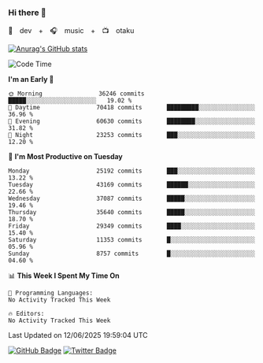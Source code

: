### Hi there 👋

🚀　dev　+　🎧　music　+　📺　otaku


[![Anurag's GitHub stats](https://github-readme-stats.vercel.app/api?username=koheitasaka&count_private=true&show_icons=true&theme=monokai)](https://github.com/koheitasaka/github-readme-stats)

<!--START_SECTION:waka-->
![Code Time](http://img.shields.io/badge/Code%20Time-1%2C161%20hrs%2023%20mins-blue)

**I'm an Early 🐤** 

```text
🌞 Morning                36246 commits       █████░░░░░░░░░░░░░░░░░░░░   19.02 % 
🌆 Daytime                70418 commits       █████████░░░░░░░░░░░░░░░░   36.96 % 
🌃 Evening                60630 commits       ████████░░░░░░░░░░░░░░░░░   31.82 % 
🌙 Night                  23253 commits       ███░░░░░░░░░░░░░░░░░░░░░░   12.20 % 
```
📅 **I'm Most Productive on Tuesday** 

```text
Monday                   25192 commits       ███░░░░░░░░░░░░░░░░░░░░░░   13.22 % 
Tuesday                  43169 commits       ██████░░░░░░░░░░░░░░░░░░░   22.66 % 
Wednesday                37087 commits       █████░░░░░░░░░░░░░░░░░░░░   19.46 % 
Thursday                 35640 commits       █████░░░░░░░░░░░░░░░░░░░░   18.70 % 
Friday                   29349 commits       ████░░░░░░░░░░░░░░░░░░░░░   15.40 % 
Saturday                 11353 commits       █░░░░░░░░░░░░░░░░░░░░░░░░   05.96 % 
Sunday                   8757 commits        █░░░░░░░░░░░░░░░░░░░░░░░░   04.60 % 
```


📊 **This Week I Spent My Time On** 

```text
💬 Programming Languages: 
No Activity Tracked This Week

🔥 Editors: 
No Activity Tracked This Week
```


 Last Updated on 12/06/2025 19:59:04 UTC
<!--END_SECTION:waka-->

[![GitHub Badge](https://img.shields.io/badge/GitHub-100000?style=for-the-badge&logo=github&logoColor=white)](https://github.com/koheitasaka)
[![Twitter Badge](https://img.shields.io/badge/Twitter-1DA1F2?style=for-the-badge&logo=twitter&logoColor=white)](https://twitter.com/sleep_asleep_)
